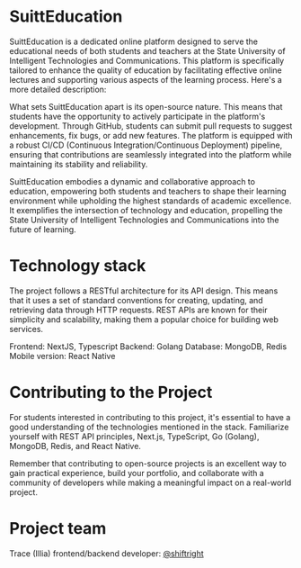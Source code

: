 # SuittEducation
SuittEducation is a dedicated online platform designed to serve the educational needs of both students and teachers at the State University of Intelligent Technologies and Communications. This platform is specifically tailored to enhance the quality of education by facilitating effective online lectures and supporting various aspects of the learning process. Here's a more detailed description:

What sets SuittEducation apart is its open-source nature. This means that students have the opportunity to actively participate in the platform's development. Through GitHub, students can submit pull requests to suggest enhancements, fix bugs, or add new features. The platform is equipped with a robust CI/CD (Continuous Integration/Continuous Deployment) pipeline, ensuring that contributions are seamlessly integrated into the platform while maintaining its stability and reliability.

SuittEducation embodies a dynamic and collaborative approach to education, empowering both students and teachers to shape their learning environment while upholding the highest standards of academic excellence. It exemplifies the intersection of technology and education, propelling the State University of Intelligent Technologies and Communications into the future of learning.

# Technology stack
The project follows a RESTful architecture for its API design. This means that it uses a set of standard conventions for creating, updating, and retrieving data through HTTP requests. REST APIs are known for their simplicity and scalability, making them a popular choice for building web services.

Frontend: NextJS, Typescript
Backend: Golang
Database: MongoDB, Redis
Mobile version: React Native

# Contributing to the Project
For students interested in contributing to this project, it's essential to have a good understanding of the technologies mentioned in the stack. Familiarize yourself with REST API principles, Next.js, TypeScript, Go (Golang), MongoDB, Redis, and React Native.

Remember that contributing to open-source projects is an excellent way to gain practical experience, build your portfolio, and collaborate with a community of developers while making a meaningful impact on a real-world project.

# Project team
Trace (Illia) frontend/backend developer: [@shiftright](https://t.me/shiftright)
